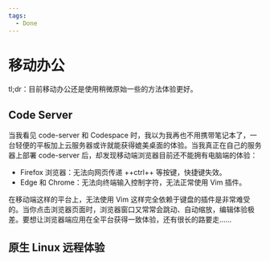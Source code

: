 ```yaml
---
tags:
  - Done
---
```


# 移动办公

tl;dr：目前移动办公还是使用稍微原始一些的方法体验更好。

## Code Server

当我看见 code-server 和 Codespace 时，我以为我再也不用携带笔记本了，一台轻便的平板加上云服务器或许就能获得媲美桌面的体验。当我真正在自己的服务器上部署 code-server 后，却发现移动端浏览器目前还不能拥有电脑端的体验：

* Firefox 浏览器：无法向网页传递 ++ctrl++ 等按键，快捷键失效。
* Edge 和 Chrome：无法向终端输入控制字符，无法正常使用 Vim 插件。

在移动端这样的平台上，无法使用 Vim 这样完全依赖于键盘的插件是非常难受的。当你点击浏览器页面时，浏览器窗口又常常会跳动、自动缩放，编辑体验极差。要想让浏览器端应用在全平台获得一致体验，还有很长的路要走……

## 原生 Linux 远程体验

